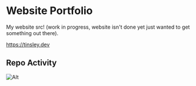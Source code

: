 # Website Portfolio
My website src!
(work in progress, website isn't done yet just wanted to get something out there).

https://tinsley.dev

## Repo Activity
![Alt](https://repobeats.axiom.co/api/embed/7243c9d73cfd47b17de334e7252899264efb530a.svg "Repobeats analytics image")
